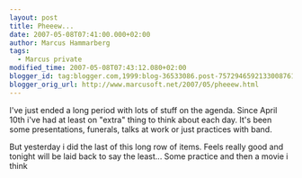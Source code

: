 ```yaml
---
layout: post
title: Pheeew...
date: 2007-05-08T07:41:00.000+02:00
author: Marcus Hammarberg
tags:
  - Marcus private
modified_time: 2007-05-08T07:43:12.080+02:00
blogger_id: tag:blogger.com,1999:blog-36533086.post-7572946592133008761
blogger_orig_url: http://www.marcusoft.net/2007/05/pheeew.html
---
```


I've
just ended a long period with lots of stuff on the agenda. Since April
10th i've had at least on "extra" thing to think about each day. It's
been some presentations, funerals, talks at work or just practices with
band.

But yesterday i did the last of this long row of items. Feels really
good and tonight will be laid back to say the least... Some practice and
then a movie i think
